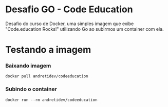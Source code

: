 # Desafio GO - Code Education
Desafio do curso de Docker, uma simples imagem que exibe "Code.education Rocks!" utilizando Go ao subirmos um container com ela.

# Testando a imagem
### Baixando imagem
```
docker pull andretidev/codeeducation
```
### Subindo o container
```
docker run --rm andretidev/codeeducation
```

